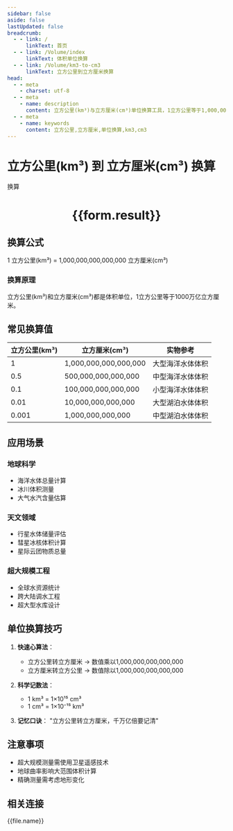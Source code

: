 ```yaml
---
sidebar: false
aside: false
lastUpdated: false
breadcrumb:
  - - link: /
      linkText: 首页
  - - link: /Volume/index
      linkText: 体积单位换算
  - - link: /Volume/km3-to-cm3
      linkText: 立方公里到立方厘米换算
head:
  - - meta
    - charset: utf-8
  - - meta
    - name: description
      content: 立方公里(km³)与立方厘米(cm³)单位换算工具，1立方公里等于1,000,000,000,000,000立方厘米。
  - - meta
    - name: keywords
      content: 立方公里,立方厘米,单位换算,km3,cm3
---
```


# 立方公里(km³) 到 立方厘米(cm³) 换算

<script setup>
import { onMounted, reactive, inject ,ref  } from 'vue'
import { NButton,NForm ,NFormItem,NInput,NInputNumber,NSelect,NCard,useMessage ,NGrid ,NGi } from 'naive-ui'
import { defineClientComponent } from 'vitepress'
import { Volume } from '../../files';

const convert = inject('convert')
const formRef = ref(null);
const rules = {
  number:{
    required: true,
    type: 'number',
    trigger: "blur"
  }
}
const form = reactive({
  number:null,
  result:'',
  title:'立方公里(km³)到立方厘米(cm³)换算'
})

const convertHandler = (e) => {
  e.preventDefault();
  formRef.value?.validate((errors)=>{
    if (!errors) {
      form.result = `${form.number} km³ = ${convert(form.number).from('km3').to('cm3')} cm³`
    }
  })
}
</script>

<n-form size="large" :model="form" ref='formRef' :rules="rules">
  <n-form-item label="数值" path="number">
    <n-input-number size="large" style="width:100%" :min="0" v-model:value="form.number" placeholder="请输入立方公里数值" />
  </n-form-item>
  <n-form-item>
    <n-button type="info" style="width:100%" @click="convertHandler">换算</n-button>
  </n-form-item>
</n-form>
<n-card embedded :bordered="false" hoverable>
  <div style="text-align:center">
    <h1>{{form.result}}</h1>
  </div>
</n-card>

## 换算公式
1 立方公里(km³) = 1,000,000,000,000,000 立方厘米(cm³)

### 换算原理
立方公里(km³)和立方厘米(cm³)都是体积单位，1立方公里等于1000万亿立方厘米。

## 常见换算值
| 立方公里(km³) | 立方厘米(cm³) | 实物参考                 |
|-------------|-------------|--------------------------|
| 1           | 1,000,000,000,000,000 | 大型海洋水体体积          |
| 0.5         | 500,000,000,000,000 | 中型海洋水体体积          |
| 0.1         | 100,000,000,000,000 | 小型海洋水体体积          |
| 0.01        | 10,000,000,000,000 | 大型湖泊水体体积          |
| 0.001       | 1,000,000,000,000 | 中型湖泊水体体积          |

## 应用场景
### 地球科学
- 海洋水体总量计算
- 冰川体积测量
- 大气水汽含量估算

### 天文领域
- 行星水体储量评估
- 彗星冰核体积计算
- 星际云团物质总量

### 超大规模工程
- 全球水资源统计
- 跨大陆调水工程
- 超大型水库设计

## 单位换算技巧
1. **快速心算法**：
   - 立方公里转立方厘米 → 数值乘以1,000,000,000,000,000
   - 立方厘米转立方公里 → 数值除以1,000,000,000,000,000

2. **科学记数法**：
   - 1 km³ = 1×10¹⁵ cm³
   - 1 cm³ = 1×10⁻¹⁵ km³

3. **记忆口诀**：
   "立方公里转立方厘米，千万亿倍要记清"

## 注意事项
- 超大规模测量需使用卫星遥感技术
- 地球曲率影响大范围体积计算
- 精确测量需考虑地形变化

## 相关连接
<n-grid x-gap="12" :cols="2">
  <n-gi v-for="(file, index) in Volume" :key="index">
    <n-button
      text
      tag="a"
      :href="file.path"
      type="info"
    >
      {{file.name}}
    </n-button>
  </n-gi>
</n-grid>